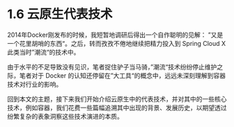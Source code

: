 # 1.6 云原生代表技术

2014年Docker刚发布的时候，我短暂地调研后得出一个自作聪明的见解： ”又是一个花里胡哨的东西“。之后，转而孜孜不倦地继续把精力投入到 Spring Cloud X 此类当时”潮流“的技术中。

由于水平的不足导致没有见识，笔者捉住驴子当马骑，”潮流“技术纷纷停止维护之际，笔者对于 Docker 的认知还停留在”大工具“的概念中，远远未深刻理解到容器技术对行业的影响。

回到本文的主题，接下来我们开始介绍云原生中的代表技术，并对其中的一些核心技术，例如容器，我们花费一些篇幅追溯其中出现的背景、发展历史，以期望透过纷繁复杂的表象洞察这些技术演进的本质。